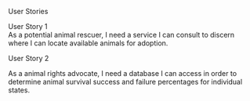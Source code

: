  User Stories
 
 User Story 1   
 As a potential animal rescuer, I need a service I can consult to discern where I can locate available animals for adoption.
 
 User Story 2  
 
 As a animal rights advocate, I need a database I can access in order to determine animal survival success and failure percentages for individual states. 